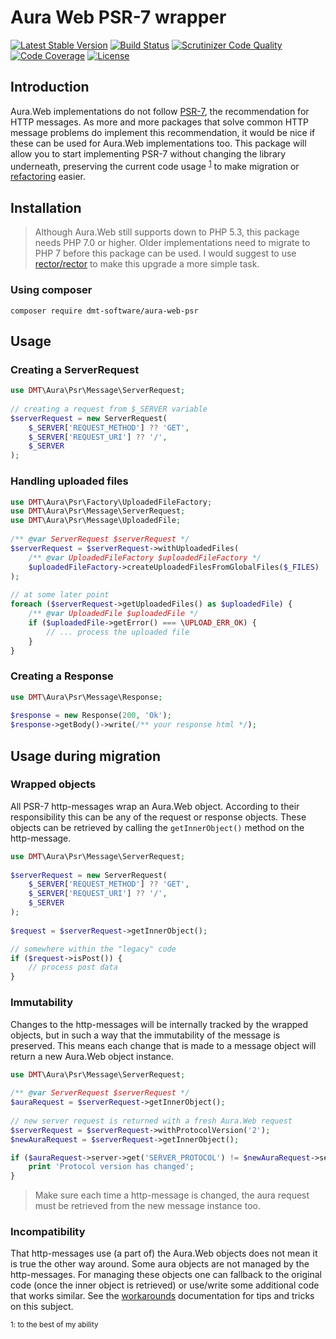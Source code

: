 # Aura Web PSR-7 wrapper

[![Latest Stable Version](https://poser.pugx.org/dmt-software/aura-web-psr/v/stable)](https://packagist.org/packages/dmt-software/aura-web-psr)
[![Build Status](https://travis-ci.com/dmt-software/aura-web-psr.svg?branch=master)](https://travis-ci.com/dmt-software/aura-web-psr)
[![Scrutinizer Code Quality](https://scrutinizer-ci.com/g/dmt-software/aura-web-psr/badges/quality-score.png?b=master)](https://scrutinizer-ci.com/g/dmt-software/aura-web-psr/?branch=master)
[![Code Coverage](https://scrutinizer-ci.com/g/dmt-software/aura-web-psr/badges/coverage.png?b=master)](https://scrutinizer-ci.com/g/dmt-software/aura-web-psr/?branch=master)
[![License](https://poser.pugx.org/dmt-software/aura-web-psr/license)](https://packagist.org/packages/dmt-software/aura-web-psr)

## Introduction
Aura.Web implementations do not follow [PSR-7](https://www.php-fig.org/psr/psr-7/), the recommendation for HTTP 
messages. As more and more packages that solve common HTTP message problems do implement this recommendation, it would 
be nice if these can be used for Aura.Web implementations too. This package will allow you to start implementing PSR-7 
without changing the library underneath, preserving the current code usage <sup>[1](#1)</sup> to make migration or 
[refactoring](#usage-during-migration) easier.

## Installation

> Although Aura.Web still supports down to PHP 5.3, this package needs PHP 7.0 or higher. Older implementations need to 
> migrate to PHP 7 before this package can be used. I would suggest to use 
> [rector/rector](https://packagist.org/packages/rector/rector) to make this upgrade a more simple task.     
  

### Using composer

```composer require dmt-software/aura-web-psr```

## Usage

### Creating a ServerRequest

```php
use DMT\Aura\Psr\Message\ServerRequest;
 
// creating a request from $_SERVER variable
$serverRequest = new ServerRequest(
    $_SERVER['REQUEST_METHOD'] ?? 'GET',
    $_SERVER['REQUEST_URI'] ?? '/',
    $_SERVER
);
```

### Handling uploaded files

```php
use DMT\Aura\Psr\Factory\UploadedFileFactory;
use DMT\Aura\Psr\Message\ServerRequest;
use DMT\Aura\Psr\Message\UploadedFile;
 
/** @var ServerRequest $serverRequest */
$serverRequest = $serverRequest->withUploadedFiles(
    /** @var UploadedFileFactory $uploadedFileFactory */
    $uploadedFileFactory->createUploadedFilesFromGlobalFiles($_FILES)
);
 
// at some later point 
foreach ($serverRequest->getUploadedFiles() as $uploadedFile) {
    /** @var UploadedFile $uploadedFile */
    if ($uploadedFile->getError() === \UPLOAD_ERR_OK) {
        // ... process the uploaded file
    }
}
```

### Creating a Response

```php
use DMT\Aura\Psr\Message\Response;
 
$response = new Response(200, 'Ok');
$response->getBody()->write(/** your response html */);
```

## Usage during migration 

### Wrapped objects

All PSR-7 http-messages wrap an Aura.Web object. According to their responsibility this can be any of the request or
response objects. These objects can be retrieved by calling the `getInnerObject()` method on the http-message.

```php 
use DMT\Aura\Psr\Message\ServerRequest;
 
$serverRequest = new ServerRequest(
    $_SERVER['REQUEST_METHOD'] ?? 'GET',
    $_SERVER['REQUEST_URI'] ?? '/',
    $_SERVER
); 
 
$request = $serverRequest->getInnerObject();

// somewhere within the "legacy" code
if ($request->isPost()) {
    // process post data 
}
```

### Immutability

Changes to the http-messages will be internally tracked by the wrapped objects, but in such a way that
the immutability of the message is preserved. This means each change that is made to a message object will return a new 
Aura.Web object instance. 
```php
use DMT\Aura\Psr\Message\ServerRequest;
 
/** @var ServerRequest $serverRequest */ 
$auraRequest = $serverRequest->getInnerObject();
 
// new server request is returned with a fresh Aura.Web request 
$serverRequest = $serverRequest->withProtocolVersion('2');
$newAuraRequest = $serverRequest->getInnerObject();

if ($auraRequest->server->get('SERVER_PROTOCOL') != $newAuraRequest->server->get('SERVER_PROTOCOL')) {
    print 'Protocol version has changed';
}
```
> Make sure each time a http-message is changed, the aura request must be retrieved from the new message instance too.  
 
### Incompatibility

That http-messages use (a part of) the Aura.Web objects does not mean it is true the other way around. Some aura objects
are not managed by the http-messages. For managing these objects one can fallback to the original code (once the inner
object is retrieved) or use/write some additional code that works similar. See the [workarounds](/docs/workarounds.md) 
documentation for tips and tricks on this subject.     



<a name="1"></a>
<sup>1: to the best of my ability</sup> 